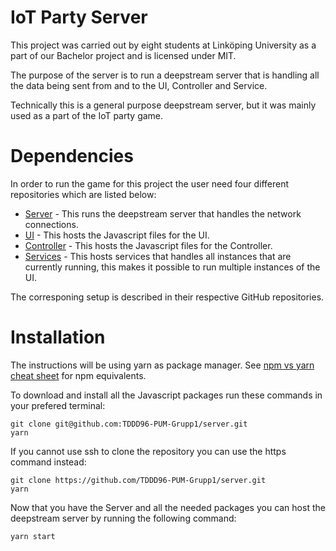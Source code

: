 # IoT Party Server 
This project was carried out by eight students at Linköping University as a part of our Bachelor project and is licensed under MIT.

The purpose of the server is to run a deepstream server that is handling all the data being sent from and to the UI, Controller and Service.

Technically this is a general purpose deepstream server, but it was mainly used as a part of the IoT party game.

# Dependencies 
In order to run the game for this project the user need four different repositories which are listed below:
* [Server](https://github.com/TDDD96-PUM-Grupp1/server) - This runs the deepstream server that handles the network connections.
* [UI](https://github.com/TDDD96-PUM-Grupp1/ui) - This hosts the Javascript files for the UI.
* [Controller](https://github.com/TDDD96-PUM-Grupp1/controller) - This hosts the Javascript files for the Controller.
* [Services](https://github.com/TDDD96-PUM-Grupp1/services) - This hosts services that handles all instances that are currently running, this makes it possible to run multiple instances of the UI.

The corresponing setup is described in their respective GitHub repositories.

# Installation
The instructions will be using yarn as package manager. See [npm vs yarn cheat sheet](https://shift.infinite.red/npm-vs-yarn-cheat-sheet-8755b092e5cc) for npm equivalents.

To download and install all the Javascript packages run these commands in your prefered terminal:

```
git clone git@github.com:TDDD96-PUM-Grupp1/server.git
yarn
```

If you cannot use ssh to clone the repository you can use the https command instead:
```
git clone https://github.com/TDDD96-PUM-Grupp1/server.git
yarn
```

Now that you have the Server and all the needed packages you can host the deepstream server by running the following command:
```
yarn start
```
